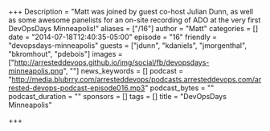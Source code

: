 +++
Description = "Matt was joined by guest co-host Julian Dunn, as well as some awesome panelists for an on-site recording of ADO at the very first DevOpsDays Minneapolis!"
aliases = ["/16"]
author = "Matt"
categories = []
date = "2014-07-18T12:40:35-05:00"
episode = "16"
friendly = "devopsdays-minneapolis"
guests = ["jdunn", "kdaniels", "jmorgenthal", "bkromhout", "pdebois"]
images = ["http://arresteddevops.github.io/img/social/fb/devopsdays-minneapolis.png", ""]
news_keywords = []
podcast = "http://media.blubrry.com/arresteddevops/podcasts.arresteddevops.com/arrested-devops-podcast-episode016.mp3"
podcast_bytes = ""
podcast_duration = ""
sponsors = []
tags = []
title = "DevOpsDays Minneapolis"

+++
